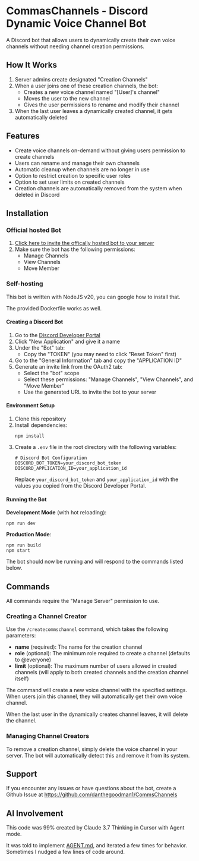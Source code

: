 # CommasChannels - Discord Dynamic Voice Channel Bot

A Discord bot that allows users to dynamically create their own voice channels without needing channel creation permissions.

## How It Works

1. Server admins create designated "Creation Channels"
2. When a user joins one of these creation channels, the bot:
   - Creates a new voice channel named "[User]'s channel"
   - Moves the user to the new channel
   - Gives the user permissions to rename and modify their channel
3. When the last user leaves a dynamically created channel, it gets automatically deleted

## Features

- Create voice channels on-demand without giving users permission to create channels
- Users can rename and manage their own channels
- Automatic cleanup when channels are no longer in use
- Option to restrict creation to specific user roles
- Option to set user limits on created channels
- Creation channels are automatically removed from the system when deleted in Discord

## Installation

### Official hosted Bot

1. [Click here to invite the offically hosted bot to your server](https://discord.com/oauth2/authorize?client_id=1345860342349037568&permissions=16778256&integration_type=0&scope=bot)
2. Make sure the bot has the following permissions:
   - Manage Channels
   - View Channels
   - Move Member

### Self-hosting

This bot is written with NodeJS v20, you can google how to install that.

The provided Dockerfile works as well.

#### Creating a Discord Bot

1. Go to the [Discord Developer Portal](https://discord.com/developers/applications)
2. Click "New Application" and give it a name
3. Under the "Bot" tab:
   - Copy the "TOKEN" (you may need to click "Reset Token" first)
4. Go to the "General Information" tab and copy the "APPLICATION ID"
5. Generate an invite link from the OAuth2 tab:
   - Select the "bot" scope
   - Select these permissions: "Manage Channels", "View Channels", and "Move Member"
   - Use the generated URL to invite the bot to your server

#### Environment Setup

1. Clone this repository
2. Install dependencies:
   ```
   npm install
   ```
3. Create a `.env` file in the root directory with the following variables:
   ```
   # Discord Bot Configuration
   DISCORD_BOT_TOKEN=your_discord_bot_token
   DISCORD_APPLICATION_ID=your_application_id
   ```
   Replace `your_discord_bot_token` and `your_application_id` with the values you copied from the Discord Developer Portal.

#### Running the Bot

**Development Mode** (with hot reloading):

```
npm run dev
```

**Production Mode**:

```
npm run build
npm start
```

The bot should now be running and will respond to the commands listed below.

## Commands

All commands require the "Manage Server" permission to use.

### Creating a Channel Creator

Use the `/createcommschannel` command, which takes the following parameters:

- **name** (required): The name for the creation channel
- **role** (optional): The minimum role required to create a channel (defaults to @everyone)
- **limit** (optional): The maximum number of users allowed in created channels (will apply to both created channels and the creation channel itself)

The command will create a new voice channel with the specified settings. When users join this channel, they will automatically get their own voice channel.

When the last user in the dynamically creates channel leaves, it will delete the channel.

### Managing Channel Creators

To remove a creation channel, simply delete the voice channel in your server. The bot will automatically detect this and remove it from its system.

## Support

If you encounter any issues or have questions about the bot, create a Github Issue at https://github.com/danthegoodman1/CommsChannels

## AI Involvement

This code was 99% created by Claude 3.7 Thinking in Cursor with Agent mode.

It was told to implement [AGENT.md](/AGENT.md), and iterated a few times for behavior. Sometimes I nudged a few lines of code around.
